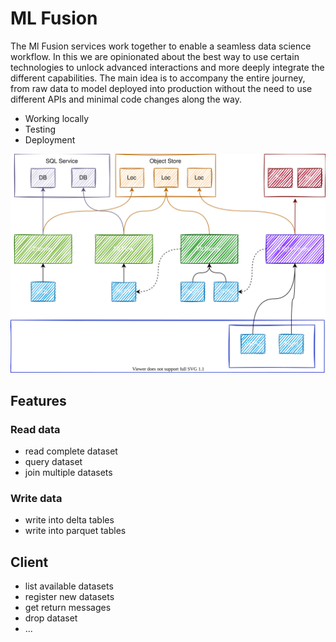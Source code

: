 # ML Fusion

The Ml Fusion services work together to enable a seamless data science workflow. In this we are
opinionated about the best way to use certain technologies to unlock advanced interactions
and more deeply integrate the different capabilities. The main idea is to accompany the entire
journey, from raw data to model deployed into production without the need to use different
APIs and minimal code changes along the way.

- Working locally
- Testing
- Deployment

![System Overview](assets/system.drawio.svg)

## Features

### Read data

- read complete dataset
- query dataset
- join multiple datasets

### Write data

- write into delta tables
- write into parquet tables

## Client

- list available datasets
- register new datasets
- get return messages
- drop dataset
- ...
